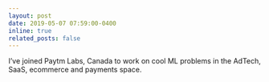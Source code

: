 ```yaml
---
layout: post
date: 2019-05-07 07:59:00-0400
inline: true
related_posts: false
---
```


I’ve joined Paytm Labs, Canada to work on cool ML problems in the AdTech, SaaS, ecommerce and payments space.
